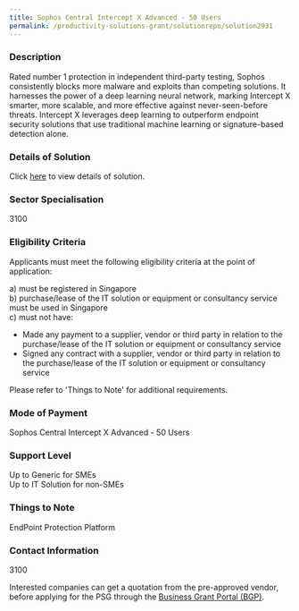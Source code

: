 ```yaml
---
title: Sophos Central Intercept X Advanced - 50 Users
permalink: /productivity-solutions-grant/solutionrepo/solution2931
---
```


### Description

Rated number 1 protection in independent third-party testing, Sophos consistently blocks more malware and exploits than competing solutions.
It harnesses the power of a deep learning neural network, marking Intercept X smarter, more scalable, and more effective against never-seen-before threats. Intercept X leverages deep learning to outperform endpoint security solutions that use traditional machine learning or signature-based detection alone.

### Details of Solution

Click <a href='SWIZ Technologies Pte Ltd' target='_blank' rel='noopener'>here</a> to view details of solution.

### Sector Specialisation

3100

### Eligibility Criteria

Applicants must meet the following eligibility criteria at the point of application:

a) must be registered in Singapore <br>
b) purchase/lease of the IT solution or equipment or consultancy service must be used in Singapore <br>
c) must not have:
- Made any payment to a supplier, vendor or third party in relation to the purchase/lease of the IT solution or equipment or consultancy service
- Signed any contract with a supplier, vendor or third party in relation to the purchase/lease of the IT solution or equipment or consultancy service

Please refer to 'Things to Note' for additional requirements.

### Mode of Payment
Sophos Central Intercept X Advanced - 50 Users

### Support Level
Up to Generic for SMEs <br>
Up to IT Solution for non-SMEs

### Things to Note
EndPoint Protection Platform

### Contact Information
3100

Interested companies can get a quotation from the pre-approved vendor, before applying for the PSG through the <a target='_blank' rel='noopener' href='https://www.businessgrants.gov.sg/'>Business Grant Portal (BGP)</a>.
